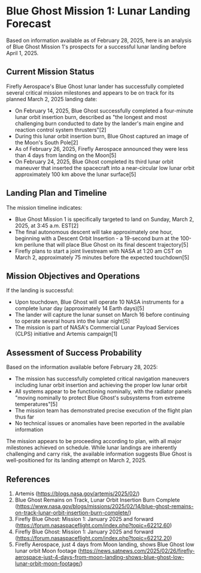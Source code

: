 # Blue Ghost Mission 1: Lunar Landing Forecast

Based on information available as of February 28, 2025, here is an analysis of Blue Ghost Mission 1's prospects for a successful lunar landing before April 1, 2025.

## Current Mission Status

Firefly Aerospace's Blue Ghost lunar lander has successfully completed several critical mission milestones and appears to be on track for its planned March 2, 2025 landing date:

- On February 14, 2025, Blue Ghost successfully completed a four-minute lunar orbit insertion burn, described as "the longest and most challenging burn conducted to date by the lander's main engine and reaction control system thrusters"[2]
- During this lunar orbit insertion burn, Blue Ghost captured an image of the Moon's South Pole[2]
- As of February 26, 2025, Firefly Aerospace announced they were less than 4 days from landing on the Moon[5]
- On February 24, 2025, Blue Ghost completed its third lunar orbit maneuver that inserted the spacecraft into a near-circular low lunar orbit approximately 100 km above the lunar surface[5]

## Landing Plan and Timeline

The mission timeline indicates:

- Blue Ghost Mission 1 is specifically targeted to land on Sunday, March 2, 2025, at 3:45 a.m. EST[2]
- The final autonomous descent will take approximately one hour, beginning with a Descent Orbit Insertion - a 19-second burn at the 100-km perilune that will place Blue Ghost on its final descent trajectory[5]
- Firefly plans to start a joint livestream with NASA at 1:20 am CST on March 2, approximately 75 minutes before the expected touchdown[5]

## Mission Objectives and Operations

If the landing is successful:

- Upon touchdown, Blue Ghost will operate 10 NASA instruments for a complete lunar day (approximately 14 Earth days)[5]
- The lander will capture the lunar sunset on March 16 before continuing to operate several hours into the lunar night[5]
- The mission is part of NASA's Commercial Lunar Payload Services (CLPS) initiative and Artemis campaign[1]

## Assessment of Success Probability

Based on the information available before February 28, 2025:

- The mission has successfully completed critical navigation maneuvers including lunar orbit insertion and achieving the proper low lunar orbit
- All systems appear to be functioning nominally, with the radiator panels "moving nominally to protect Blue Ghost's subsystems from extreme temperatures"[5]
- The mission team has demonstrated precise execution of the flight plan thus far
- No technical issues or anomalies have been reported in the available information

The mission appears to be proceeding according to plan, with all major milestones achieved on schedule. While lunar landings are inherently challenging and carry risk, the available information suggests Blue Ghost is well-positioned for its landing attempt on March 2, 2025.

## References

1. Artemis (https://blogs.nasa.gov/artemis/2025/02/)
2. Blue Ghost Remains on Track, Lunar Orbit Insertion Burn Complete (https://www.nasa.gov/blogs/missions/2025/02/14/blue-ghost-remains-on-track-lunar-orbit-insertion-burn-complete/)
3. Firefly Blue Ghost: Mission 1: January 2025 and forward (https://forum.nasaspaceflight.com/index.php?topic=62212.60)
4. Firefly Blue Ghost: Mission 1: January 2025 and forward (https://forum.nasaspaceflight.com/index.php?topic=62212.20)
5. Firefly Aerospace, just 4 days from Moon landing, shows Blue Ghost low lunar orbit Moon footage (https://news.satnews.com/2025/02/26/firefly-aerospace-just-4-days-from-moon-landing-shows-blue-ghost-low-lunar-orbit-moon-footage/)